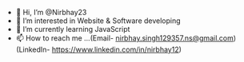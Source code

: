 - 👋 Hi, I’m @Nirbhay23
- 👀 I’m interested in Website & Software developing
- 🌱 I’m currently learning JavaScript
- 📫 How to reach me ...(Email- nirbhay.singh129357.ns@gmail.com) (LinkedIn- https://www.linkedin.com/in/nirbhay12)

<!---
Nirbhay23/Nirbhay23 is a ✨ special ✨ repository because its `README.md` (this file) appears on your GitHub profile.
You can click the Preview link to take a look at your changes.
--->
